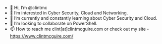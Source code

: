 - 👋 Hi, I’m @clintmc
- 👀 I’m interested in Cyber Security, Cloud and Networking.
- 🌱 I’m currently and constantly learning about Cyber Security and Cloud.
- 💞️ I’m looking to collaborate on PowerShell.
- 📫 How to reach me clint[at]clintmcguire.com or check out my site - https://www.clintmcguire.com/

<!---
clintmc/clintmc is a ✨ special ✨ repository because its `README.md` (this file) appears on your GitHub profile.
You can click the Preview link to take a look at your changes.
--->
